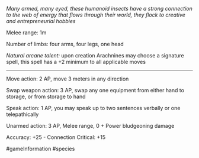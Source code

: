*Many armed, many eyed, these humanoid insects have a strong connection to the web of energy that flows through their world, they flock to creative and entrepreneurial hobbies*

Melee range: 1m

Number of limbs: four arms, four legs, one head

*Natural arcane talent:* upon creation Arachnines may choose a signature spell, this spell has a +2 minimum to all applicable moves

---

Move action: 2 AP, move 3 meters in any direction

Swap weapon action: 3 AP, swap any one equipment from either hand to storage, or from storage to hand

Speak action: 1 AP, you may speak up to two sentences verbally or one telepathically

Unarmed action: 3 AP, Melee range, 0 + Power bludgeoning damage

Accuracy: +25 - Connection
Critical: +15

#gameInformation #species